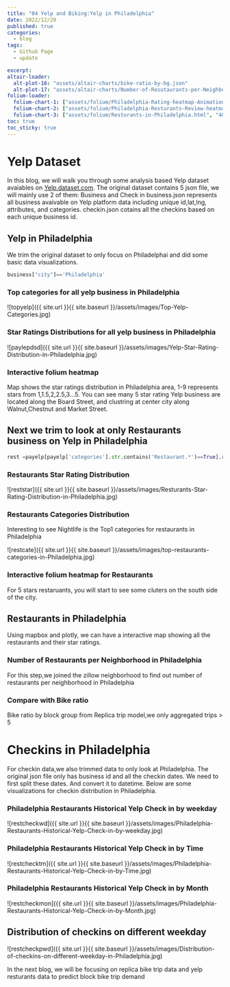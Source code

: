 ```yaml
---
title: "04 Yelp and Biking:Yelp in Philadelphia"
date: 2022/12/20
published: true
categories:
  - blog
tags:
  - Github Page
  - update

excerpt:
altair-loader:
  alt-plot-16: "assets/altair-charts/bike-ratio-by-bg.json"
  alt-plot-17: "assets/altair-charts/Number-of-Resutaurants-per-Neighborhood.json"
folium-loader:
  folium-chart-1: ["assets/folium/Philadelphia-Rating-heatmap-Animation.html", "400"] 
  folium-chart-2: ["assets/folium/Philadelphia-Resturants-Review-heatmap-Animation.html", "400"]
  folium-chart-3: ["assets/folium/Resturants-in-Philadelphia.html", "400"]
toc: true
toc_sticky: true
---
```


# Yelp Dataset

In this blog, we will walk you through some analysis based Yelp dataset avaiables on [Yelp.dataset.com](https://www.yelp.com/dataset/documentation/main).
The original dataset contains 5 json file, we will mainly use 2 of them: Business and Check in 
business.json represents all business avaivable on Yelp platform data including unique id,lat,lng, attributes, and categories.
checkin.json cotains all the checkins based on each unique business id.

## Yelp in Philadelphia

We trim the original dataset to only focus on Philadelphai and did some basic data visualizations.

```python
business["city"]=='Philadelphia'
```
### Top categories for all yelp business in Philadelphia

![topyelp]({{ site.url }}{{ site.baseurl }}/assets/images/Top-Yelp-Categories.jpg)

### Star Ratings Distributions for all yelp business in Philadelphia

![paylepdsd]({{ site.url }}{{ site.baseurl }}/assets/images/Yelp-Star-Rating-Distribution-in-Philadelphia.jpg)

### Interactive folium heatmap 

Map shows the star ratings distribution in Philadelphia area, 1-9 represents stars from 1,1.5,2,2.5,3...5. You can see many 5 star rating Yelp business are located along the Board Street, and clustring at center city along Walnut,Chestnut and Market Street.

<div id="folium-chart-1"></div>

## Next we trim to look at only Restaurants business on Yelp in Philadelphia

```python
rest =payelp[payelp['categories'].str.contains('Restaurant.*')==True].reset_index()
```
### Restaurants Star Rating Distribution

![reststar]({{ site.url }}{{ site.baseurl }}/assets/images/Resturants-Star-Rating-Distribution-in-Philadelphia.jpg)

### Restaurants Categories Distribution

Interesting to see Nightlife is the Top1 categories for restaurants in Philadelphia

![restcate]({{ site.url }}{{ site.baseurl }}/assets/images/top-restaurants-categories-in-Philadelphia.jpg)

### Interactive folium heatmap for Restaurants

For 5 stars restaruants, you will start to see some cluters on the south side of the city.

<div id="folium-chart-2"></div>

## Restaurants in Philadelphia 

Using mapbox and plotly, we can have a interactive map showing all the restaurants and their star ratings.

<div id="folium-chart-3"></div>

### Number of Restaurants per Neighborhood in Philadelphia

For this step,we joined the zillow neighborhood to find out number of restaurants per neighborhood in Philadelphia

<div id="alt-plot-17"></div>

### Compare with Bike ratio

Bike ratio by block group from Replica trip model,we only aggregated trips > 5

<div id="alt-plot-16"></div>

# Checkins in Philadelphia

For checkin data,we also trimmed data to only look at Philadelphia. The original json file only has business id and all the checkin dates. We need to first split these dates. And convert it to datetime. Below are some visualizations for checkin distribution in Philadelphia.

### Philadelphia Restaurants Historical Yelp Check in by weekday

![restcheckwd]({{ site.url }}{{ site.baseurl }}/assets/images/Philadelphia-Restaurants-Historical-Yelp-Check-in-by-weekday.jpg)

### Philadelphia Restaurants Historical Yelp Check in by Time

![restchecktm]({{ site.url }}{{ site.baseurl }}/assets/images/Philadelphia-Restaurants-Historical-Yelp-Check-in-by-Time.jpg)

### Philadelphia Restaurants Historical Yelp Check in by Month

![restcheckmon]({{ site.url }}{{ site.baseurl }}/assets/images/Philadelphia-Restaurants-Historical-Yelp-Check-in-by-Month.jpg)

## Distribution of checkins on different weekday

![restcheckpwd]({{ site.url }}{{ site.baseurl }}/assets/images/Distribution-of-checkins-on-different-weekday-in-Philadelphia.jpg)

In the next blog, we will be focusing on replica bike trip data and yelp resturants data to predict block bike trip demand


